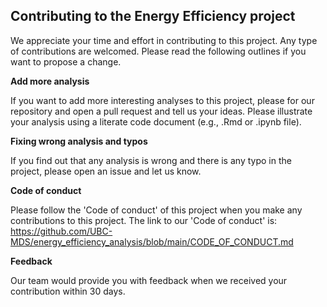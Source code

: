 
## Contributing to the Energy Efficiency project



We appreciate your time and effort in contributing to this project. Any type of contributions are welcomed. Please read the following outlines if you want to propose a change.


**Add more analysis**


If you want to add more interesting analyses to this project, please for our repository and open a pull request and tell us your ideas. Please illustrate your analysis using a literate code document (e.g., .Rmd or .ipynb file).


**Fixing wrong analysis and typos** 


If you find out that any analysis is wrong and there is any typo in the project, please open an issue and let us know.


**Code of conduct**


Please follow the 'Code of conduct' of this project when you make any contributions to this project. The link to our 'Code of conduct' is: https://github.com/UBC-MDS/energy_efficiency_analysis/blob/main/CODE_OF_CONDUCT.md


**Feedback**


Our team would provide you with feedback when we received your contribution within 30 days.

